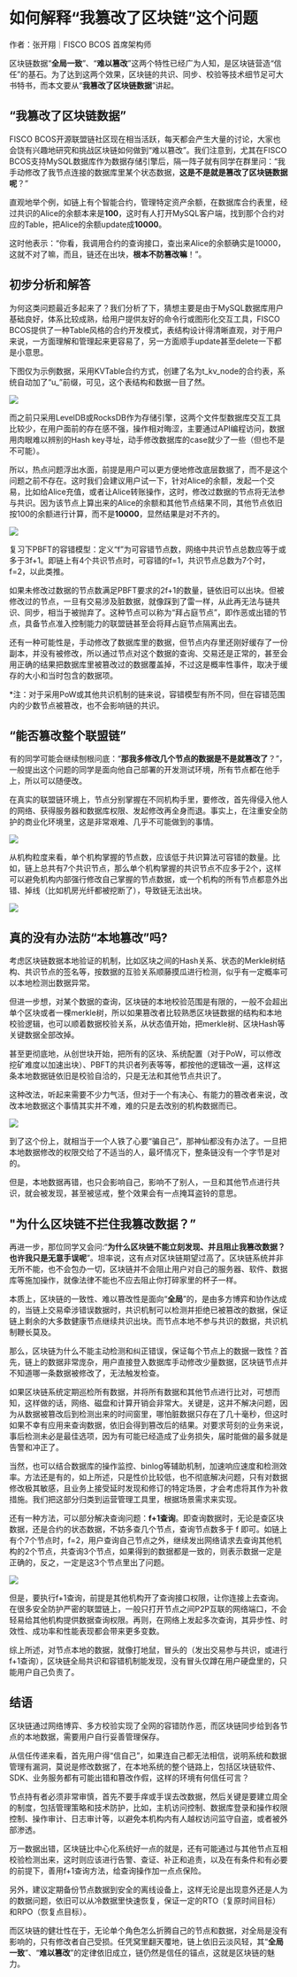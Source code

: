 # 如何解释“我篡改了区块链”这个问题

作者：张开翔｜FISCO BCOS 首席架构师

区块链数据“**全局一致**”、“**难以篡改**”这两个特性已经广为人知，是区块链营造“信任”的基石。为了达到这两个效果，区块链的共识、同步、校验等技术细节足可大书特书，而本文要从“**我篡改了区块链数据**”讲起。

## “我篡改了区块链数据”

FISCO BCOS开源联盟链社区现在相当活跃，每天都会产生大量的讨论，大家也会饶有兴趣地研究和挑战区块链如何做到“难以篡改”。我们注意到，尤其在FISCO BCOS支持MySQL数据库作为数据存储引擎后，隔一阵子就有同学在群里问：“我手动修改了我节点连接的数据库里某个状态数据，**这是不是就是篡改了区块链数据呢**？”

直观地举个例，如链上有个智能合约，管理特定资产余额，在数据库合约表里，经过共识的Alice的余额本来是**100**，这时有人打开MySQL客户端，找到那个合约对应的Table，把Alice的余额update成**10000**。

这时他表示：“你看，我调用合约的查询接口，查出来Alice的余额确实是10000，这就不对了嘛，而且，链还在出块，**根本不防篡改嘛**！”。

## 初步分析和解答

为何这类问题最近多起来了？我们分析了下，猜想主要是由于MySQL数据库用户基础良好，体系比较成熟，给用户提供友好的命令行或图形化交互工具，FISCO BCOS提供了一种Table风格的合约开发模式，表结构设计得清晰直观，对于用户来说，一方面理解和管理起来更容易了，另一方面顺手update甚至delete一下都是小意思。

下图仅为示例数据，采用KVTable合约方式，创建了名为t_kv_node的合约表，系统自动加了“u_”前缀，可见，这个表结构和数据一目了然。

![](../../../../../2.x/images/articles/the_truth_of_tampering/IMG_5027.PNG)

而之前只采用LevelDB或RocksDB作为存储引擎，这两个文件型数据库交互工具比较少，在用户面前的存在感不强，操作相对晦涩，主要通过API编程访问，数据用肉眼难以辨别的Hash key寻址，动手修改数据库的case就少了一些（但也不是不可能）。

所以，热点问题浮出水面，前提是用户可以更方便地修改底层数据了，而不是这个问题之前不存在。这时我们会建议用户试一下，针对Alice的余额，发起一个交易，比如给Alice充值，或者让Alice转账操作，这时，修改过数据的节点将无法参与共识。因为该节点上算出来的Alice的余额和其他节点结果不同，其他节点依旧按100的余额进行计算，而不是**10000**，显然结果是对不齐的。

![](../../../../../2.x/images/articles/the_truth_of_tampering/IMG_5028.PNG)


复习下PBFT的容错模型：定义“f”为可容错节点数，网络中共识节点总数应等于或多于3f+1。即链上有4个共识节点时，可容错的f=1，共识节点总数为7个时，f=2，以此类推。

如果未修改过数据的节点数满足PBFT要求的2f+1的数量，链依旧可以出块。但被修改过的节点，一旦有交易涉及脏数据，就像踩到了雷一样，从此再无法与链共识、同步，相当于被抛弃了。这种节点可以称为“拜占庭节点”，即作恶或出错的节点，具备节点准入控制能力的联盟链甚至会将拜占庭节点隔离出去。

还有一种可能性是，手动修改了数据库里的数据，但节点内存里还刚好缓存了一份副本，并没有被修改，所以通过节点对这个数据的查询、交易还是正常的，甚至会用正确的结果把数据库里被篡改过的数据覆盖掉，不过这是概率性事件，取决于缓存的大小和当时包含的数据项。

*注：对于采用PoW或其他共识机制的链来说，容错模型有所不同，但在容错范围内的少数节点被篡改，也不会影响链的共识。

## “能否篡改整个联盟链”

有的同学可能会继续刨根问底：“**那我多修改几个节点的数据是不是就篡改了**？”，一般提出这个问题的同学是面向他自己部署的开发测试环境，所有节点都在他手上，所以可以随便改。

在真实的联盟链环境上，节点分别掌握在不同机构手里，要修改，首先得侵入他人的网络、获得服务器和数据库权限、发起修改再全身而退。事实上，在注重安全防护的商业化环境里，这是非常艰难、几乎不可能做到的事情。

![](../../../../../2.x/images/articles/the_truth_of_tampering/IMG_5029.PNG)

从机构粒度来看，单个机构掌握的节点数，应该低于共识算法可容错的数量。比如，链上总共有7个共识节点，那么单个机构掌握的共识节点不应多于2个，这样可以避免机构内部强行修改自己掌握的节点数据，或一个机构的所有节点都意外出错、掉线（比如机房光纤都被挖断了），导致链无法出块。

![](../../../../../2.x/images/articles/the_truth_of_tampering/IMG_5030.PNG)

## 真的没有办法防“本地篡改”吗?

考虑区块链数据本地验证的机制，比如区块之间的Hash关系、状态的Merkle树结构、共识节点的签名等，按数据的互验关系顺藤摸瓜进行检测，似乎有一定概率可以本地检测出数据异常。

但进一步想，对某个数据的查询，区块链的本地校验范围是有限的，一般不会超出单个区块或者一棵merkle树，所以如果篡改者比较熟悉区块链数据的结构和本地校验逻辑，也可以顺着数据校验关系，从状态值开始，把merkle树、区块Hash等关键数据全部改掉。

甚至更彻底地，从创世块开始，把所有的区块、系统配置（对于PoW，可以修改挖矿难度以加速出块）、PBFT的共识者列表等等，都按他的逻辑改一遍，这样这条本地数据链依旧是校验自洽的，只是无法和其他节点共识了。

这种改法，听起来需要不少力气活，但对于一个有决心、有能力的篡改者来说，改改本地数据这个事情其实并不难，难的只是去改别的机构数据而已。

![](../../../../../2.x/images/articles/the_truth_of_tampering/IMG_5031.PNG)

到了这个份上，就相当于一个人铁了心要“骗自己”，那神仙都没有办法了。一旦把本地数据修改的权限交给了不适当的人，最坏情况下，整条链没有一个字节是对的。

但是，本地数据再错，也只会影响自己，影响不了别人，一旦和其他节点进行共识，就会被发现，甚至被惩戒，整个效果会有一点掩耳盗铃的意思。

## "为什么区块链不拦住我篡改数据？”

再进一步，那位同学又会问:“**为什么区块链不能立刻发现、并且阻止我篡改数据？也许我只是无意手误呢**”。坦率说，这有点对区块链期望过高了。区块链系统并非无所不能，也不会包办一切，区块链并不会阻止用户对自己的服务器、软件、数据库等施加操作，就像法律不能也不应去阻止你打碎家里的杯子一样。

本质上，区块链的一致性、难以篡改性是面向“**全局**”的，是由多方博弈和协作达成的，当链上交易牵涉错误数据时，共识机制可以检测并拒绝已被篡改的数据，保证链上剩余的大多数健康节点继续共识出块。而节点本地不参与共识的数据，共识机制鞭长莫及。

那么，区块链为什么不能主动检测和纠正错误，保证每个节点上的数据一致性？首先，链上的数据非常庞杂，用户直接登入数据库手动修改少量数据，区块链节点并不知道哪一条数据被修改了，无法触发检查。

如果区块链系统定期巡检所有数据，并将所有数据和其他节点进行比对，可想而知，这样做的话，网络、磁盘和计算开销会非常大。关键是，这并不解决问题，因为从数据被篡改后到检测出来的时间窗里，哪怕脏数据只存在了几十毫秒，但这时如果不幸有应用来查询数据，依旧会得到篡改后的结果。对要求苛刻的业务来说，事后检测未必是最佳选项，因为有可能已经造成了业务损失，届时能做的最多就是告警和冲正了。

当然，也可以结合数据库的操作监控、binlog等辅助机制，加速响应速度和检测效率。方法还是有的，如上所述，只是性价比较低，也不彻底解决问题，只有对数据修改极其敏感，且业务上接受延时发现和修订的特定场景，才会考虑将其作为补救措施。我们把这部分归类到运营管理工具里，根据场景需求来实现。

还有一种方法，可以部分解决查询问题：**f+1查询**。即查询数据时，无论是查区块数据，还是合约的状态数据，不妨多查几个节点，查询节点数多于 f 即可。如链上有个7个节点时，f=2，用户查询自己节点之外，继续发出网络请求去查询其他机构的2个节点，共查询3个节点，如果得到的数据都是一致的，则表示数据一定是正确的，反之，一定是这3个节点里出了问题。

![](../../../../../2.x/images/articles/the_truth_of_tampering/IMG_5032.PNG)

但是，要执行f+1查询，前提是其他机构开了查询接口权限，让你连接上去查询。在很多安全防护严密的联盟链上，一般只打开节点之间P2P互联的网络端口，不会轻易给其他机构提供数据查询权限。再则，在网络上发起多次查询，其异步性、时效性、成功率和性能表现都会带来更多变数。

综上所述，对节点本地的数据，就像打地鼠，冒头的（发出交易参与共识，或进行f+1查询），区块链全局共识和容错机制能发现，没有冒头仅蹲在用户硬盘里的，只能用户自己负责了。

## 结语

区块链通过网络博弈、多方校验实现了全网的容错防作恶，而区块链同步给到各节点的本地数据，需要用户自行妥善管理保存。

从信任传递来看，首先用户得“信自己”，如果连自己都无法相信，说明系统和数据管理有漏洞，莫说是修改数据了，在本地系统的整个链路上，包括区块链软件、SDK、业务服务都有可能出错和篡改作假，这样的环境有何信任可言？

节点持有者必须非常审慎，首先不要手痒或手误去改数据，然后关键是要建立周全的制度，包括管理策略和技术防护，比如，主机访问控制、数据库登录和操作权限控制、操作审计、日志审计等，以避免本机构内有人越权访问监守自盗，或者被外部渗透。

万一数据出错，区块链比中心化系统好一点的就是，还有可能通过与其他节点互相校验检测出来，这时则应该进行告警、查证、补正和追责，以及在有条件和有必要的前提下，善用f+1查询方法，给查询操作加一点点保险。

另外，建议定期备份节点数据到安全的离线设备上，这样无论是出现意外还是人为的数据问题，依旧可以从冷数据里快速恢复，保证一定的RTO（复原时间目标）和RPO（恢复点目标）。

而区块链的健壮性在于，无论单个角色怎么折腾自己的节点和数据，对全局是没有影响的，只有修改者自己受损。任凭窝里翻天覆地，链上依旧云淡风轻，其“**全局一致**”、“**难以篡改**”的定律依旧成立，链仍然是信任的锚点，这就是区块链的魅力。